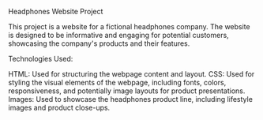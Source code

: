 Headphones Website Project

This project is a website for a fictional headphones company. The website is designed to be informative and engaging for potential customers, showcasing the company's products and their features.

Technologies Used:

HTML: Used for structuring the webpage content and layout.
CSS: Used for styling the visual elements of the webpage, including fonts, colors, responsiveness, and potentially image layouts for product presentations.
Images: Used to showcase the headphones product line, including lifestyle images and product close-ups.